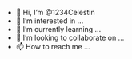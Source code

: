 - 👋 Hi, I’m @1234Celestin
- 👀 I’m interested in ...
- 🌱 I’m currently learning ...
- 💞️ I’m looking to collaborate on ...
- 📫 How to reach me ...

<!---
1234Celestin/1234Celestin is a ✨ special ✨ repository because its `README.md` (this file) appears on your GitHub profile.
You can click the Preview link to take a look at your changes.
--->
